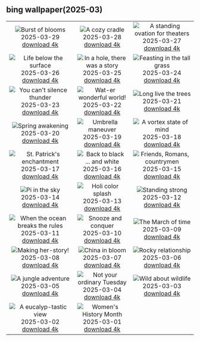 ## bing wallpaper(2025-03)

|  |  |  |
| :----: | :----: | :----: |
| ![Burst of blooms](https://cn.bing.com/th?id=OHR.CarrizoBloom_EN-US2504669059_UHD.jpg&pid=hp&w=384&h=216&rs=1&c=4) <br/>2025-03-29 [download 4k](https://cn.bing.com/th?id=OHR.CarrizoBloom_EN-US2504669059_UHD.jpg)| ![A cozy cradle](https://cn.bing.com/th?id=OHR.NestingMonarch_EN-US2312410271_UHD.jpg&pid=hp&w=384&h=216&rs=1&c=4) <br/>2025-03-28 [download 4k](https://cn.bing.com/th?id=OHR.NestingMonarch_EN-US2312410271_UHD.jpg)| ![A standing ovation for theaters](https://cn.bing.com/th?id=OHR.OdeonAthens_EN-US2159327450_UHD.jpg&pid=hp&w=384&h=216&rs=1&c=4) <br/>2025-03-27 [download 4k](https://cn.bing.com/th?id=OHR.OdeonAthens_EN-US2159327450_UHD.jpg)|
| ![Life below the surface](https://cn.bing.com/th?id=OHR.CrystalManatee_EN-US1724106178_UHD.jpg&pid=hp&w=384&h=216&rs=1&c=4) <br/>2025-03-26 [download 4k](https://cn.bing.com/th?id=OHR.CrystalManatee_EN-US1724106178_UHD.jpg)| ![In a hole, there was a story](https://cn.bing.com/th?id=OHR.HobbitHole_EN-US1602468401_UHD.jpg&pid=hp&w=384&h=216&rs=1&c=4) <br/>2025-03-25 [download 4k](https://cn.bing.com/th?id=OHR.HobbitHole_EN-US1602468401_UHD.jpg)| ![Feasting in the tall grass](https://cn.bing.com/th?id=OHR.ElephantGrass_EN-US1398774650_UHD.jpg&pid=hp&w=384&h=216&rs=1&c=4) <br/>2025-03-24 [download 4k](https://cn.bing.com/th?id=OHR.ElephantGrass_EN-US1398774650_UHD.jpg)|
| ![You can't silence thunder](https://cn.bing.com/th?id=OHR.NebraskaStorm_EN-US1163295363_UHD.jpg&pid=hp&w=384&h=216&rs=1&c=4) <br/>2025-03-23 [download 4k](https://cn.bing.com/th?id=OHR.NebraskaStorm_EN-US1163295363_UHD.jpg)| ![Wat-er wonderful world!](https://cn.bing.com/th?id=OHR.CenoteLilies_EN-US1076301699_UHD.jpg&pid=hp&w=384&h=216&rs=1&c=4) <br/>2025-03-22 [download 4k](https://cn.bing.com/th?id=OHR.CenoteLilies_EN-US1076301699_UHD.jpg)| ![Long live the trees](https://cn.bing.com/th?id=OHR.DanumValley_EN-US1030783251_UHD.jpg&pid=hp&w=384&h=216&rs=1&c=4) <br/>2025-03-21 [download 4k](https://cn.bing.com/th?id=OHR.DanumValley_EN-US1030783251_UHD.jpg)|
| ![Spring awakening](https://cn.bing.com/th?id=OHR.SpringDaffodils_EN-US9726346116_UHD.jpg&pid=hp&w=384&h=216&rs=1&c=4) <br/>2025-03-20 [download 4k](https://cn.bing.com/th?id=OHR.SpringDaffodils_EN-US9726346116_UHD.jpg)| ![Umbrella maneuver](https://cn.bing.com/th?id=OHR.BlackHeron_EN-US9662351796_UHD.jpg&pid=hp&w=384&h=216&rs=1&c=4) <br/>2025-03-19 [download 4k](https://cn.bing.com/th?id=OHR.BlackHeron_EN-US9662351796_UHD.jpg)| ![A vortex state of mind](https://cn.bing.com/th?id=OHR.SedonaSpring_EN-US9611080272_UHD.jpg&pid=hp&w=384&h=216&rs=1&c=4) <br/>2025-03-18 [download 4k](https://cn.bing.com/th?id=OHR.SedonaSpring_EN-US9611080272_UHD.jpg)|
| ![St. Patrick's enchantment](https://cn.bing.com/th?id=OHR.BeckettBridge_EN-US9511078525_UHD.jpg&pid=hp&w=384&h=216&rs=1&c=4) <br/>2025-03-17 [download 4k](https://cn.bing.com/th?id=OHR.BeckettBridge_EN-US9511078525_UHD.jpg)| ![Back to black ... and white](https://cn.bing.com/th?id=OHR.PandaSnow_EN-US9432739016_UHD.jpg&pid=hp&w=384&h=216&rs=1&c=4) <br/>2025-03-16 [download 4k](https://cn.bing.com/th?id=OHR.PandaSnow_EN-US9432739016_UHD.jpg)| ![Friends, Romans, countrymen](https://cn.bing.com/th?id=OHR.ForumRomanum_EN-US9379132630_UHD.jpg&pid=hp&w=384&h=216&rs=1&c=4) <br/>2025-03-15 [download 4k](https://cn.bing.com/th?id=OHR.ForumRomanum_EN-US9379132630_UHD.jpg)|
| ![Pi in the sky](https://cn.bing.com/th?id=OHR.BasqueDolmen_EN-US9089569057_UHD.jpg&pid=hp&w=384&h=216&rs=1&c=4) <br/>2025-03-14 [download 4k](https://cn.bing.com/th?id=OHR.BasqueDolmen_EN-US9089569057_UHD.jpg)| ![Holi color splash](https://cn.bing.com/th?id=OHR.HoliColors_EN-US9033637774_UHD.jpg&pid=hp&w=384&h=216&rs=1&c=4) <br/>2025-03-13 [download 4k](https://cn.bing.com/th?id=OHR.HoliColors_EN-US9033637774_UHD.jpg)| ![Standing strong](https://cn.bing.com/th?id=OHR.ChateauLoire_EN-US8827570825_UHD.jpg&pid=hp&w=384&h=216&rs=1&c=4) <br/>2025-03-12 [download 4k](https://cn.bing.com/th?id=OHR.ChateauLoire_EN-US8827570825_UHD.jpg)|
| ![When the ocean breaks the rules](https://cn.bing.com/th?id=OHR.NusaPenida_EN-US8722184767_UHD.jpg&pid=hp&w=384&h=216&rs=1&c=4) <br/>2025-03-11 [download 4k](https://cn.bing.com/th?id=OHR.NusaPenida_EN-US8722184767_UHD.jpg)| ![Snooze and conquer](https://cn.bing.com/th?id=OHR.NappingLion_EN-US8441298325_UHD.jpg&pid=hp&w=384&h=216&rs=1&c=4) <br/>2025-03-10 [download 4k](https://cn.bing.com/th?id=OHR.NappingLion_EN-US8441298325_UHD.jpg)| ![The March of time](https://cn.bing.com/th?id=OHR.ItalyClock_EN-US7397391355_UHD.jpg&pid=hp&w=384&h=216&rs=1&c=4) <br/>2025-03-09 [download 4k](https://cn.bing.com/th?id=OHR.ItalyClock_EN-US7397391355_UHD.jpg)|
| ![Making her-story!](https://cn.bing.com/th?id=OHR.FearlessWomen_EN-US7338738180_UHD.jpg&pid=hp&w=384&h=216&rs=1&c=4) <br/>2025-03-08 [download 4k](https://cn.bing.com/th?id=OHR.FearlessWomen_EN-US7338738180_UHD.jpg)| ![China in bloom](https://cn.bing.com/th?id=OHR.PlumBlossom_EN-US7055526666_UHD.jpg&pid=hp&w=384&h=216&rs=1&c=4) <br/>2025-03-07 [download 4k](https://cn.bing.com/th?id=OHR.PlumBlossom_EN-US7055526666_UHD.jpg)| ![Rocky relationship](https://cn.bing.com/th?id=OHR.NevadaBigHorns_EN-US3434258986_UHD.jpg&pid=hp&w=384&h=216&rs=1&c=4) <br/>2025-03-06 [download 4k](https://cn.bing.com/th?id=OHR.NevadaBigHorns_EN-US3434258986_UHD.jpg)|
| ![A jungle adventure](https://cn.bing.com/th?id=OHR.SuratThani_EN-US3326265231_UHD.jpg&pid=hp&w=384&h=216&rs=1&c=4) <br/>2025-03-05 [download 4k](https://cn.bing.com/th?id=OHR.SuratThani_EN-US3326265231_UHD.jpg)| ![Not your ordinary Tuesday](https://cn.bing.com/th?id=OHR.MardiGrasJackson_EN-US3277683692_UHD.jpg&pid=hp&w=384&h=216&rs=1&c=4) <br/>2025-03-04 [download 4k](https://cn.bing.com/th?id=OHR.MardiGrasJackson_EN-US3277683692_UHD.jpg)| ![Wild about wildlife](https://cn.bing.com/th?id=OHR.HornbillPair_EN-US3168408482_UHD.jpg&pid=hp&w=384&h=216&rs=1&c=4) <br/>2025-03-03 [download 4k](https://cn.bing.com/th?id=OHR.HornbillPair_EN-US3168408482_UHD.jpg)|
| ![A eucalyp-tastic view](https://cn.bing.com/th?id=OHR.EucalyptusForest_EN-US3015819767_UHD.jpg&pid=hp&w=384&h=216&rs=1&c=4) <br/>2025-03-02 [download 4k](https://cn.bing.com/th?id=OHR.EucalyptusForest_EN-US3015819767_UHD.jpg)| ![Women's History Month](https://cn.bing.com/th?id=OHR.SuffragetteCity_EN-US2883743791_UHD.jpg&pid=hp&w=384&h=216&rs=1&c=4) <br/>2025-03-01 [download 4k](https://cn.bing.com/th?id=OHR.SuffragetteCity_EN-US2883743791_UHD.jpg)|
